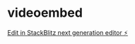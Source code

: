 # videoembed

[Edit in StackBlitz next generation editor ⚡️](https://stackblitz.com/~/github.com/qrsolutions2/videoembed)